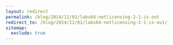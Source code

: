 ```yaml
---
layout: redirect
permalink: /blog/2014/11/01/labs64-netlicensing-2-1-is-out
redirect_to: /blog/2014/11/01/labs64-netlicensing-2-1-is-out/
sitemap:
  exclude: true
---
```


